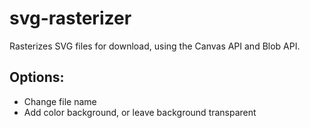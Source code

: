 # svg-rasterizer
Rasterizes SVG files for download, using the Canvas API and Blob API.

## Options:
- Change file name
- Add color background, or leave background transparent
